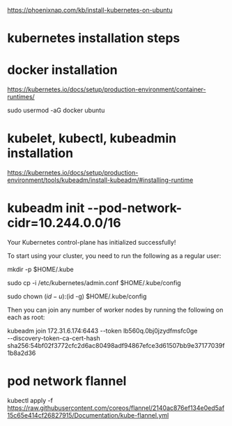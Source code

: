 https://phoenixnap.com/kb/install-kubernetes-on-ubuntu



kubernetes installation steps
=============================

docker installation
====================

https://kubernetes.io/docs/setup/production-environment/container-runtimes/

sudo usermod -aG docker ubuntu

kubelet, kubectl, kubeadmin installation
========================================

https://kubernetes.io/docs/setup/production-environment/tools/kubeadm/install-kubeadm/#installing-runtime


kubeadm init --pod-network-cidr=10.244.0.0/16
=============================================

Your Kubernetes control-plane has initialized successfully!


To start using your cluster, you need to run the following as a regular user:

  mkdir -p $HOME/.kube
  
  sudo cp -i /etc/kubernetes/admin.conf $HOME/.kube/config

  sudo chown $(id -u):$(id -g) $HOME/.kube/config

Then you can join any number of worker nodes by running the following on each as root:

kubeadm join 172.31.6.174:6443 --token lb560q.0bj0jzydfmsfc0ge \
    --discovery-token-ca-cert-hash sha256:54bf02f3772cfc2d6ac80498adf94867efce3d61507bb9e37177039f1b8a2d36

pod network flannel
===================


kubectl apply -f https://raw.githubusercontent.com/coreos/flannel/2140ac876ef134e0ed5af15c65e414cf26827915/Documentation/kube-flannel.yml
